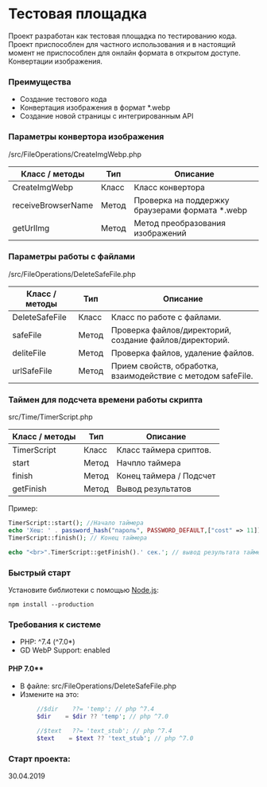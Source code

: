 # Тестовая площадка

Проект разработан как тестовая площадка по тестированию кода. 
Проект приспособлен для частного использования и в настоящий момент не приспособлен для онлайн формата в открытом доступе.
Конвертации изображения.


### Преимущества 
* Создание тестового кода
* Конвертация изображения в формат *.webp 
* Создание новой страницы с интегрированным API

### Параметры конвертора изображения
/src/FileOperations/CreateImgWebp.php

| Класс / методы        |   Тип  | Описание
| --------------------- | ------ | ------------------------------------------------------
| CreateImgWebp         | Класс  | Класс конвертора
| receiveBrowserName    | Метод  | Проверка на поддержку браузерами формата *.webp
| getUrlImg             | Метод  | Метод преобразования изображений

### Параметры работы с файлами
/src/FileOperations/DeleteSafeFile.php

| Класс / методы        |   Тип  | Описание
| --------------------- | ------ | ------------------------------------------------------
| DeleteSafeFile        | Класс  | Класс по работе с файлами.
| safeFile              | Метод  | Проверка файлов/директорий, создание файлов/директорий.
| deliteFile            | Метод  | Проверка файлов, удаление файлов.
| urlSafeFile           | Метод  | Прием свойств, обработка, взаимодействие с методом safeFile.

### Таймен для подсчета времени работы скрипта
src/Time/TimerScript.php

| Класс / методы        |   Тип  | Описание
| --------------------- | ------ | ------------------------------------------------------
| TimerScript           | Класс  | Класс таймера сриптов.
| start                 | Метод  | Начпло таймера
| finish                | Метод  | Конец таймера / Подсчет
| getFinish             | Метод  | Вывод результатов

Пример:
```php
TimerScript::start(); //Начало таймера
echo 'Хеш: ' . password_hash("пароль", PASSWORD_DEFAULT,["cost" => 11]); // любой скрип
TimerScript::finish(); // Конец таймера

echo "<br>".TimerScript::getFinish().' сек.'; // вывод результата таймера
```


### Быстрый старт
Установите библиотеки с помощью [Node.js](https://nodejs.org/):

    npm install --production



### Требования к системе
* PHP:                ^7.4 (^7.0*)
* GD WebP Support:    enabled




#### PHP 7.0**  
* В файле: src/FileOperations/DeleteSafeFile.php
* Измените на это:
```php
        //$dir    ??= 'temp'; // php ^7.4
        $dir    = $dir ?? 'temp'; // php ^7.0

        //$text   ??= 'text_stub'; // php ^7.4
        $text    = $text ?? 'text_stub'; // php ^7.0
```


### Старт проекта: 
30.04.2019

